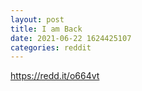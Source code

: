 ```yaml
--- 
layout: post 
title: I am Back 
date: 2021-06-22 1624425107 
categories: reddit 
--- 
```

https://redd.it/o664vt